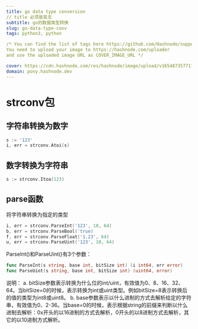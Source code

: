 ```yaml
---
title: go data type conversion
// title 必须是英文
subtitle: go的数据类型转换
slug: go-data-type-conv
tags: python3, python 

/* You can find the list of tags here https://github.com/Hashnode/support/blob/main/misc/tags.json
You need to upload your image to https://hashnode.com/uploader 
and use the uploaded image URL as COVER_IMAGE_URL */ 

cover: https://cdn.hashnode.com/res/hashnode/image/upload/v1654873577116/8DzikMhsh.jpeg?auto=compress
domain: pony.hashnode.dev
---
```


# strconv包
## 字符串转换为数字
```go 
s := '123'
i, err = strconv.Atoi(s)
```

## 数字转换为字符串
```go
s := strconv.Itoa(123)
```

## parse函数
将字符串转换为指定的类型
```go
i, err = strconv.ParseInt('123', 10, 64)
b, err = strconv.ParseBool('true)
f, err = strconv.ParseFloat('1.23', 64)
u, err = strconv.ParseUint('123', 10, 64)
```
ParseInt()和ParseUint()有3个参数：
```go
func ParseInt(s string, base int, bitSize int) (i int64, err error)
func ParseUint(s string, base int, bitSize int) (uint64, error)
```
说明：
  a. bitSize参数表示转换为什么位的int/uint，有效值为0、8、16、32、64。当bitSize=0的时候，表示转换为int或uint类型。例如bitSize=8表示转换后的值的类型为int8或uint8。
  b. base参数表示以什么进制的方式去解析给定的字符串，有效值为0、2-36。当base=0的时候，表示根据string的前缀来判断以什么进制去解析：0x开头的以16进制的方式去解析，0开头的以8进制方式去解析，其它的以10进制方式解析。
